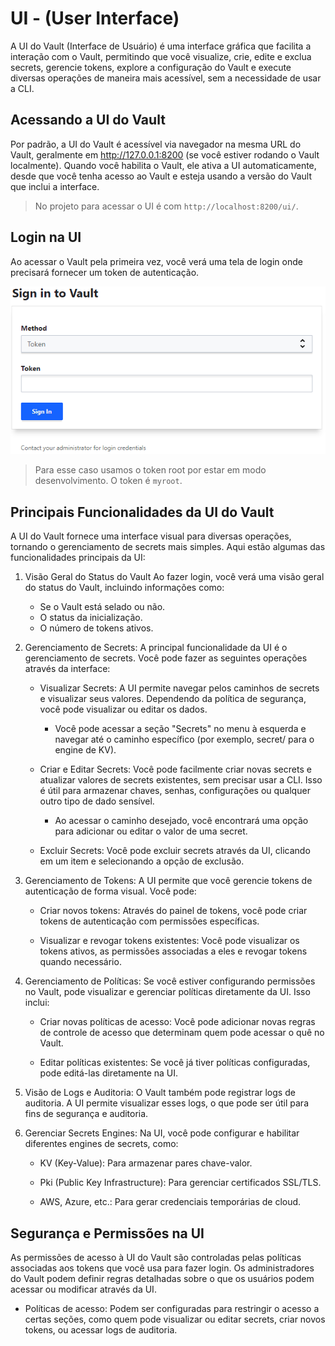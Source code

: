 # UI - (User Interface)

A UI do Vault (Interface de Usuário) é uma interface gráfica que facilita a interação com o Vault, permitindo que você visualize, crie, edite e exclua secrets, gerencie tokens, explore a configuração do Vault e execute diversas operações de maneira mais acessível, sem a necessidade de usar a CLI.

## Acessando a UI do Vault

Por padrão, a UI do Vault é acessível via navegador na mesma URL do Vault, geralmente em http://127.0.0.1:8200 (se você estiver rodando o Vault localmente). Quando você habilita o Vault, ele ativa a UI automaticamente, desde que você tenha acesso ao Vault e esteja usando a versão do Vault que inclui a interface.

> No projeto para acessar o UI é com `http://localhost:8200/ui/`.

## Login na UI

Ao acessar o Vault pela primeira vez, você verá uma tela de login onde precisará fornecer um token de autenticação.

![Login Formulario](../img/login.png)

> Para esse caso usamos o token root por estar em modo desenvolvimento. O token é `myroot`.

## Principais Funcionalidades da UI do Vault

A UI do Vault fornece uma interface visual para diversas operações, tornando o gerenciamento de secrets mais simples. Aqui estão algumas das funcionalidades principais da UI:

1. Visão Geral do Status do Vault
Ao fazer login, você verá uma visão geral do status do Vault, incluindo informações como:
    * Se o Vault está selado ou não.
    * O status da inicialização.
    * O número de tokens ativos.

2. Gerenciamento de Secrets: A principal funcionalidade da UI é o gerenciamento de secrets. Você pode fazer as seguintes operações através da interface:

    * Visualizar Secrets: A UI permite navegar pelos caminhos de secrets e visualizar seus valores. Dependendo da política de segurança, você pode visualizar ou editar os dados.

        * Você pode acessar a seção "Secrets" no menu à esquerda e navegar até o caminho específico (por exemplo, secret/ para o engine de KV).

    * Criar e Editar Secrets: Você pode facilmente criar novas secrets e atualizar valores de secrets existentes, sem precisar usar a CLI. Isso é útil para armazenar chaves, senhas, configurações ou qualquer outro tipo de dado sensível.

        * Ao acessar o caminho desejado, você encontrará uma opção para adicionar ou editar o valor de uma secret.

    * Excluir Secrets: Você pode excluir secrets através da UI, clicando em um item e selecionando a opção de exclusão.

3. Gerenciamento de Tokens: A UI permite que você gerencie tokens de autenticação de forma visual. Você pode: 

    * Criar novos tokens: Através do painel de tokens, você pode criar tokens de autenticação com permissões específicas.
    
    * Visualizar e revogar tokens existentes: Você pode visualizar os tokens ativos, as permissões associadas a eles e revogar tokens quando necessário.

4. Gerenciamento de Políticas: Se você estiver configurando permissões no Vault, pode visualizar e gerenciar políticas diretamente da UI. Isso inclui: 

    * Criar novas políticas de acesso: Você pode adicionar novas regras de controle de acesso que determinam quem pode acessar o quê no Vault.

    * Editar políticas existentes: Se você já tiver políticas configuradas, pode editá-las diretamente na UI.

5. Visão de Logs e Auditoria: O Vault também pode registrar logs de auditoria. A UI permite visualizar esses logs, o que pode ser útil para fins de segurança e auditoria.

6. Gerenciar Secrets Engines: 
Na UI, você pode configurar e habilitar diferentes engines de secrets, como: 
    * KV (Key-Value): Para armazenar pares chave-valor.

    * Pki (Public Key Infrastructure): Para gerenciar certificados SSL/TLS.

    * AWS, Azure, etc.: Para gerar credenciais temporárias de cloud.

## Segurança e Permissões na UI

As permissões de acesso à UI do Vault são controladas pelas políticas associadas aos tokens que você usa para fazer login. Os administradores do Vault podem definir regras detalhadas sobre o que os usuários podem acessar ou modificar através da UI.

* Políticas de acesso: Podem ser configuradas para restringir o acesso a certas seções, como quem pode visualizar ou editar secrets, criar novos tokens, ou acessar logs de auditoria.

